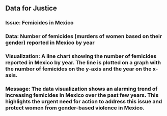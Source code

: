## Data for Justice


### Issue: Femicides in Mexico

### Data: Number of femicides (murders of women based on their gender) reported in Mexico by year

### Visualization: A line chart showing the number of femicides reported in Mexico by year. The line is plotted on a graph with the number of femicides on the y-axis and the year on the x-axis.

### Message: The data visualization shows an alarming trend of increasing femicides in Mexico over the past few years. This highlights the urgent need for action to address this issue and protect women from gender-based violence in Mexico.
